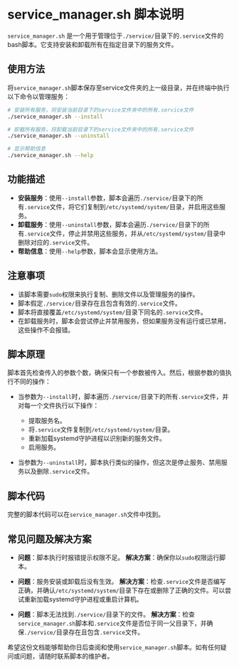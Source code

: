 # service_manager.sh 脚本说明

`service_manager.sh` 是一个用于管理位于`./service/`目录下的`.service`文件的bash脚本。它支持安装和卸载所有在指定目录下的服务文件。

## 使用方法

将`service_manager.sh`脚本保存至service文件夹的上一级目录，并在终端中执行以下命令以管理服务：

```bash
# 安装所有服务，将安装当前目录下的service文件夹中的所有.service文件
./service_manager.sh --install

# 卸载所有服务，将卸载当前目录下的service文件夹中的所有.service文件
./service_manager.sh --uninstall

# 显示帮助信息
./service_manager.sh --help
```

## 功能描述

- **安装服务**：使用`--install`参数，脚本会遍历`./service/`目录下的所有`.service`文件，将它们复制到`/etc/systemd/system/`目录，并启用这些服务。
- **卸载服务**：使用`--uninstall`参数，脚本会遍历`./service/`目录下的所有`.service`文件，停止并禁用这些服务，并从`/etc/systemd/system/`目录中删除对应的`.service`文件。
- **帮助信息**：使用`--help`参数，脚本会显示使用方法。

## 注意事项

- 该脚本需要`sudo`权限来执行复制、删除文件以及管理服务的操作。
- 脚本假定`./service/`目录存在且包含有效的`.service`文件。
- 脚本将直接覆盖`/etc/systemd/system/`目录下同名的`.service`文件。
- 在卸载服务时，脚本会尝试停止并禁用服务，但如果服务没有运行或已禁用，这些操作不会报错。

## 脚本原理

脚本首先检查传入的参数个数，确保只有一个参数被传入。然后，根据参数的值执行不同的操作：

- 当参数为`--install`时，脚本遍历`./service/`目录下的所有`.service`文件，并对每一个文件执行以下操作：
  - 提取服务名。
  - 将`.service`文件复制到`/etc/systemd/system/`目录。
  - 重新加载systemd守护进程以识别新的服务文件。
  - 启用服务。

- 当参数为`--uninstall`时，脚本执行类似的操作，但这次是停止服务、禁用服务以及删除`.service`文件。

## 脚本代码

完整的脚本代码可以在`service_manager.sh`文件中找到。

## 常见问题及解决方案

- **问题**：脚本执行时报错提示权限不足。
  **解决方案**：确保你以`sudo`权限运行脚本。

- **问题**：服务安装或卸载后没有生效。
  **解决方案**：检查`.service`文件是否编写正确，并确认`/etc/systemd/system/`目录下存在或删除了正确的文件。可以尝试重新加载systemd守护进程或重启计算机。

- **问题**：脚本无法找到`./service/`目录下的文件。
  **解决方案**：检查`service_manager.sh`脚本和`.service`文件是否位于同一父目录下，并确保`./service/`目录存在且包含`.service`文件。

希望这份文档能够帮助你日后查阅和使用`service_manager.sh`脚本。如有任何疑问或问题，请随时联系脚本的维护者。